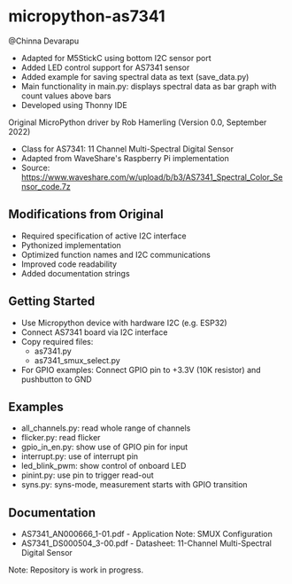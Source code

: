 # micropython-as7341

@Chinna Devarapu
- Adapted for M5StickC using bottom I2C sensor port
- Added LED control support for AS7341 sensor
- Added example for saving spectral data as text (save_data.py)
- Main functionality in main.py: displays spectral data as bar graph with count values above bars
- Developed using Thonny IDE

Original MicroPython driver by Rob Hamerling (Version 0.0, September 2022)
- Class for AS7341: 11 Channel Multi-Spectral Digital Sensor
- Adapted from WaveShare's Raspberry Pi implementation
- Source: https://www.waveshare.com/w/upload/b/b3/AS7341_Spectral_Color_Sensor_code.7z

## Modifications from Original
- Required specification of active I2C interface
- Pythonized implementation
- Optimized function names and I2C communications
- Improved code readability
- Added documentation strings

## Getting Started
- Use Micropython device with hardware I2C (e.g. ESP32)
- Connect AS7341 board via I2C interface
- Copy required files:
  - as7341.py
  - as7341_smux_select.py
- For GPIO examples: Connect GPIO pin to +3.3V (10K resistor) and pushbutton to GND

## Examples
- all_channels.py: read whole range of channels
- flicker.py: read flicker
- gpio_in_en.py: show use of GPIO pin for input
- interrupt.py: use of interrupt pin
- led_blink_pwm: show control of onboard LED
- pinint.py: use pin to trigger read-out
- syns.py: syns-mode, measurement starts with GPIO transition

## Documentation
- AS7341_AN000666_1-01.pdf - Application Note: SMUX Configuration
- AS7341_DS000504_3-00.pdf - Datasheet: 11-Channel Multi-Spectral Digital Sensor

Note: Repository is work in progress.

